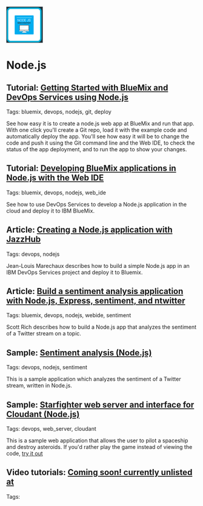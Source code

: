 ![node.js image](images/nodejs.gif)

# Node.js    

## Tutorial: [Getting Started with BlueMix and DevOps Services using Node.js](/tutorials/jazzeditor)
Tags: bluemix, devops, nodejs, git, deploy

See how easy it is to create a node.js web app at BlueMix and run that app. 
With one click you'll create a Git repo, 
load it with the example code and automatically deploy 
the app. You'll see how easy it will be to change 
the code and push it using the Git command line and the 
Web IDE, to check the status of the app deployment, and 
to run the app to show your changes.

## Tutorial: [Developing BlueMix applications in Node.js with the Web IDE](/tutorials/jazzweb)
Tags: bluemix, devops, nodejs, web_ide

See how to use DevOps Services to develop a Node.js application in the cloud and deploy it to IBM BlueMix.

## Article: [Creating a Node.js application with JazzHub](http://www.ibm.com/developerworks/community/blogs/jlmarechaux/entry/creating_a_node_js_application_with_jazzhub?lang=en)
Tags: devops, nodejs

Jean-Louis Marechaux describes how to build a simple Node.js app in an IBM DevOps Services project and deploy it to Bluemix. 

## Article: [Build a sentiment analysis application with Node.js, Express, sentiment, and ntwitter](http://www.ibm.com/developerworks/library/wa-nodejs-app/)
Tags: bluemix, devops, nodejs, webide, sentiment

Scott Rich describes how to build a Node.js app that analyzes the sentiment of a Twitter stream on a topic.

## Sample: [Sentiment analysis (Node.js)](http://hub.jazz.net/project/Scott/Sentiment%20Analysis/overview)
Tags:  devops, nodejs, sentiment

This is a sample application which analyzes the sentiment of a Twitter stream, written in Node.js.

## Sample: [Starfighter web server and interface for Cloudant (Node.js)](http://hub.jazz.net/project/bryancboyd/Starfighter/overview)
Tags: devops, web_server, cloudant

This is a sample web application that allows the user to pilot a spaceship and destroy asteroids. If you'd rather play the game 
instead of viewing the code, [try it out](https://starfighter.mybluemix.net/)

## Video tutorials: [Coming soon! currently unlisted at ]()
Tags: 

